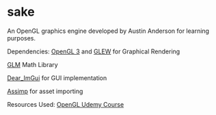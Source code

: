 # sake
An OpenGL graphics engine developed by Austin Anderson for learning purposes. 

Dependencies:
[OpenGL 3](https://www.opengl.org/) and [GLEW](http://glew.sourceforge.net/) for Graphical Rendering

[GLM](https://glm.g-truc.net/0.9.9/index.html) Math Library

[Dear_ImGui](https://github.com/ocornut/imgui) for GUI implementation

[Assimp](http://www.assimp.org/) for asset importing


Resources Used:
[OpenGL Udemy Course](https://www.udemy.com/graphics-with-modern-opengl/)
